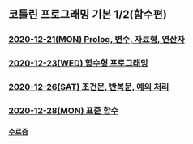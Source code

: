 ## 코틀린 프로그래밍 기본 1/2(함수편)
### [2020-12-21(MON) Prolog, 변수, 자료형, 연산자](https://github.com/LAH1203/Kotlin_study/blob/main/%ED%95%A8%EC%88%98%ED%8E%B8/%EB%B3%80%EC%88%98%2C%EB%8D%B0%EC%9D%B4%ED%84%B0%2C%ED%83%80%EC%9E%85.md)
### [2020-12-23(WED) 함수형 프로그래밍](https://github.com/LAH1203/Kotlin_study/blob/main/%ED%95%A8%EC%88%98%ED%8E%B8/%ED%95%A8%EC%88%98%ED%98%95_%ED%94%84%EB%A1%9C%EA%B7%B8%EB%9E%98%EB%B0%8D.md)
### [2020-12-26(SAT) 조건문, 반복문, 예외 처리](https://github.com/LAH1203/Kotlin_study/blob/main/%ED%95%A8%EC%88%98%ED%8E%B8/%EC%A1%B0%EA%B1%B4%EB%AC%B8%2C%EB%B0%98%EB%B3%B5%EB%AC%B8%2C%EC%98%88%EC%99%B8%EC%B2%98%EB%A6%AC.md)
### [2020-12-28(MON) 표준 함수](https://github.com/LAH1203/Kotlin_study/blob/main/%ED%95%A8%EC%88%98%ED%8E%B8/%ED%91%9C%EC%A4%80%ED%95%A8%EC%88%98.md)
#### [수료증](https://github.com/LAH1203/Kotlin_study/blob/main/%EC%BD%94%ED%8B%80%EB%A6%B0(%ED%95%A8%EC%88%98%ED%98%95)%20%EC%88%98%EB%A3%8C%EC%A6%9D.pdf)
